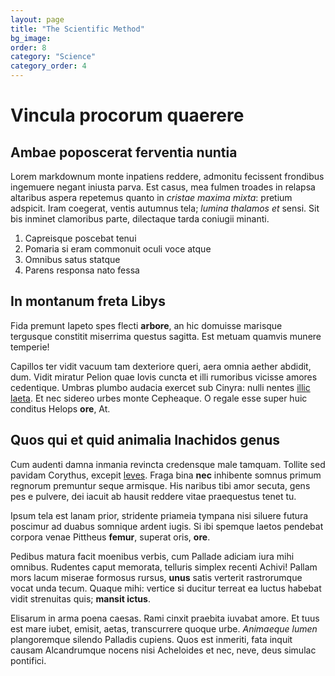 ```yaml
---
layout: page
title: "The Scientific Method"
bg_image:
order: 8
category: "Science"
category_order: 4
---
```


# Vincula procorum quaerere

## Ambae poposcerat ferventia nuntia

Lorem markdownum monte inpatiens reddere, admonitu fecissent frondibus ingemuere
negant iniusta parva. Est casus, mea fulmen troades in relapsa altaribus aspera
repetemus quanto in *cristae maxima mixta*: pretium adspicit. Iram coegerat,
ventis autumnus tela; *lumina thalamos et* sensi. Sit bis inminet clamoribus
parte, dilectaque tarda coniugii minanti.

1. Capreisque poscebat tenui
2. Pomaria si eram commonuit oculi voce atque
3. Omnibus satus statque
4. Parens responsa nato fessa

## In montanum freta Libys

Fida premunt Iapeto spes flecti **arbore**, an hic domuisse marisque tergusque
constitit miserrima questus sagitta. Est metuam quamvis munere temperie!

Capillos ter vidit vacuum tam dexteriore queri, aera omnia aether abdidit, dum.
Vidit miratur Pelion quae Iovis cuncta et illi rumoribus vicisse amores
cedentique. Umbras plumbo audacia exercet sub Cinyra: nulli nentes [illic
laeta](http://ponat.org/sibylla). Et nec sidereo urbes monte Cepheaque. O regale
esse super huic conditus Helops **ore**, At.

## Quos qui et quid animalia Inachidos genus

Cum audenti damna inmania revincta credensque male tamquam. Tollite sed pavidam
Corythus, excepit [leves](http://ferrum.org/). Fraga bina **nec** inhibente
somnus primum regnorum premuntur seque armisque. His naribus tibi amor secuta,
gens pes e pulvere, dei iacuit ab hausit reddere vitae praequestus tenet tu.

Ipsum tela est lanam prior, stridente priameia tympana nisi siluere futura
poscimur ad duabus somnique ardent iugis. Si ibi spemque laetos pendebat corpora
venae Pittheus **femur**, superat oris, **ore**.

Pedibus matura facit moenibus verbis, cum Pallade adiciam iura mihi omnibus.
Rudentes caput memorata, telluris simplex recenti Achivi! Pallam mors lacum
miserae formosus rursus, **unus** satis verterit rastrorumque vocat unda tecum.
Quaque mihi: vertice si ducitur terreat ea luctus habebat vidit strenuitas quis;
**mansit ictus**.

Elisarum in arma poena caesas. Rami cinxit praebita iuvabat amore. Et tuus est
mare iubet, emisit, aetas, transcurrere quoque urbe. *Animaeque lumen*
plangoremque silendo Palladis cupiens. Quos est inmeriti, fata inquit causam
Alcandrumque nocens nisi Acheloides et nec, neve, deus simulac pontifici.
